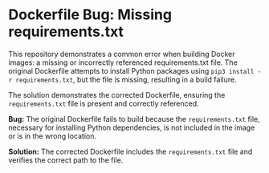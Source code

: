 # Dockerfile Bug: Missing requirements.txt

This repository demonstrates a common error when building Docker images: a missing or incorrectly referenced requirements.txt file.  The original Dockerfile attempts to install Python packages using `pip3 install -r requirements.txt`, but the file is missing, resulting in a build failure.

The solution demonstrates the corrected Dockerfile, ensuring the `requirements.txt` file is present and correctly referenced.

**Bug:** The original Dockerfile fails to build because the `requirements.txt` file, necessary for installing Python dependencies, is not included in the image or is in the wrong location.

**Solution:** The corrected Dockerfile includes the `requirements.txt` file and verifies the correct path to the file.